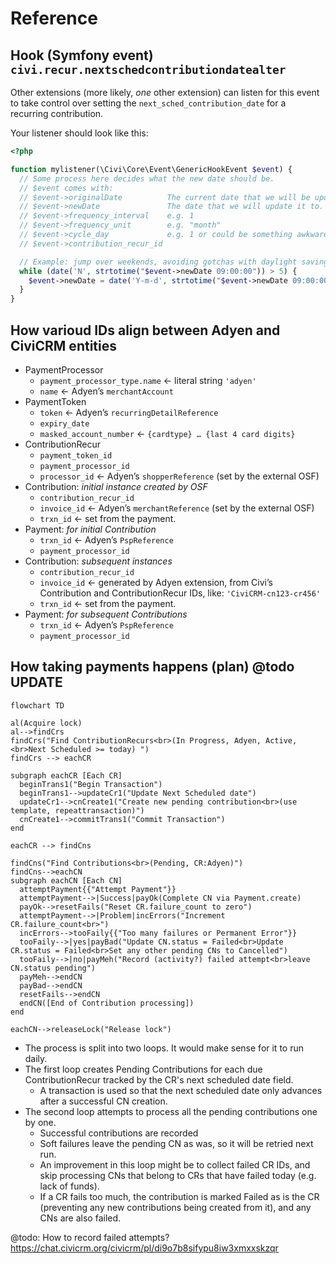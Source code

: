 # Reference

## Hook (Symfony event) `civi.recur.nextschedcontributiondatealter`

Other extensions (more likely, *one* other extension) can listen for this event to take control over setting the `next_sched_contribution_date` for a recurring contribution.

Your listener should look like this:

```php
<?php

function mylistener(\Civi\Core\Event\GenericHookEvent $event) {
  // Some process here decides what the new date should be.
  // $event comes with:
  // $event->originalDate          The current date that we will be updating.
  // $event->newDate               The date that we will update it to.
  // $event->frequency_interval    e.g. 1
  // $event->frequency_unit        e.g. "month"
  // $event->cycle_day             e.g. 1 or could be something awkward like 31
  // $event->contribution_recur_id

  // Example: jump over weekends, avoiding gotchas with daylight saving.
  while (date('N', strtotime("$event->newDate 09:00:00")) > 5) {
    $event->newDate = date('Y-m-d', strtotime("$event->newDate 09:00:00 + 1 day"));
  }
}

```

## How varioud IDs align between Adyen and CiviCRM entities

- PaymentProcessor
   * `payment_processor_type.name` ← literal string `'adyen'`
   * `name` ← Adyen’s `merchantAccount`
- PaymentToken
   * `token` ← Adyen’s `recurringDetailReference`
   * `expiry_date`
   * `masked_account_number` ← `{cardtype} … {last 4 card digits}`
- ContributionRecur
   * `payment_token_id`
   * `payment_processor_id`
   * `processor_id` ← Adyen’s `shopperReference` (set by the external OSF)
- Contribution: *initial instance created by OSF*
   * `contribution_recur_id`
   * `invoice_id` ← Adyen’s `merchantReference` (set by the external OSF)
   * `trxn_id` ← set from the payment.
- Payment: *for initial Contribution*
   * `trxn_id` ← Adyen’s `PspReference`
   * `payment_processor_id`
- Contribution: *subsequent instances*
   * `contribution_recur_id`
   * `invoice_id` ← generated by Adyen extension, from Civi’s Contribution and ContributionRecur IDs, like: `'CiviCRM-cn123-cr456'`
   * `trxn_id` ← set from the payment.
- Payment: *for subsequent Contributions*
   * `trxn_id` ← Adyen’s `PspReference`
   * `payment_processor_id`


## How taking payments happens (plan) @todo UPDATE

```mermaid
flowchart TD

al(Acquire lock)
al-->findCrs
findCrs("Find ContributionRecurs<br>(In Progress, Adyen, Active, <br>Next Scheduled >= today) ")
findCrs --> eachCR

subgraph eachCR [Each CR]
  beginTrans1("Begin Transaction")
  beginTrans1-->updateCr1("Update Next Scheduled date")
  updateCr1-->cnCreate1("Create new pending contribution<br>(use template, repeattransaction)")
  cnCreate1-->commitTrans1("Commit Transaction")
end

eachCR --> findCns

findCns("Find Contributions<br>(Pending, CR:Adyen)")
findCns-->eachCN
subgraph eachCN [Each CN]
  attemptPayment{{"Attempt Payment"}}
  attemptPayment-->|Success|payOk(Complete CN via Payment.create)
  payOk-->resetFails("Reset CR.failure_count to zero")
  attemptPayment-->|Problem|incErrors("Increment CR.failure_count<br>")
  incErrors-->tooFaily{{"Too many failures or Permanent Error"}}
  tooFaily-->|yes|payBad("Update CN.status = Failed<br>Update CR.status = Failed<br>Set any other pending CNs to Cancelled")
  tooFaily-->|no|payMeh("Record (activity?) failed attempt<br>leave CN.status pending")
  payMeh-->endCN
  payBad-->endCN
  resetFails-->endCN
  endCN([End of Contribution processing])
end

eachCN-->releaseLock("Release lock")
```

- The process is split into two loops. It would make sense for it to run daily.
- The first loop creates Pending Contributions for each due ContributionRecur tracked by the CR's next scheduled date field.
   - A transaction is used so that the next scheduled date only advances after a successful CN creation.
- The second loop attempts to process all the pending contributions one by one.
   - Successful contributions are recorded
   - Soft failures leave the pending CN as was, so it will be retried next run.
   - An improvement in this loop might be to collect failed CR IDs, and skip processing CNs that belong to CRs that have failed today (e.g. lack of funds).
   - If a CR fails too much, the contribution is marked Failed as is the CR (preventing any new contributions being created from it), and any CNs are also failed.

@todo: How to record failed attempts?
<https://chat.civicrm.org/civicrm/pl/di9o7b8sifypu8iw3xmxxskzqr>
